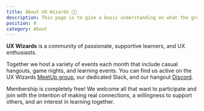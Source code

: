 ```yaml
---
title: About UX Wizards 🧙🏽
description: This page is to give a basic understanding on what the group is and does.
position: 0
category: About
---
```

**UX Wizards** is a community of passionate, supportive learners, and UX enthusiasts.

Together we host a variety of events each month that include casual hangouts, game nights, and learning events. You can find us active on the UX Wizards [MeetUp group](https://www.meetup.com/UX-WIZARDS), our dedicated Slack, and our hangout [Discord](http://uxwizards.org/discord).

Membership is completely free! We welcome all that want to participate and join with the intention of making real connections, a willingness to support others, and an interest in learning together.